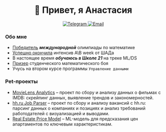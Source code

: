 <div id="header" align="center">
  <h1>🙌 Привет, я Анастасия</h1>
  
  <a href="https://t.me/bimbologic">
    <img src="https://img.shields.io/badge/Telegram-blue?style=for-the-badge&logo=telegram&logoColor=white" alt="Telegram"/>
  </a>
  <a href="mailto:korolkova.anastasiya@internet.ru">
  <img src="https://img.shields.io/badge/Email-D14836?style=for-the-badge&logo=gmail&logoColor=white" alt="Email"/>
</a>

</div>



### Обо мне 
- [Победитель](rudnmath.jpg) ***международной*** олимпиады по математике
- [Успешно окончила](abweek.pdf) интенсив A\B week от ШАДа
- В настоящее время ***обучаюсь в Школе 21*** на треке ML/DS
- [Призер](mathboi.jpg) студенческого математического боя
- Учусь на втором курсе программы `Управление данными`

###  Pet-проекты
- [MovieLens Analytics](https://github.com/anastasiyaa111/movielens-analytics) – проект по сбору и анализу данных о фильмах с IMDB: скрейпинг данных, выявление трендов и закономерностей.
-  [hh.ru Job Parser](https://github.com/anastasiyaa111/hh-parser) – проект по сбору и анализу вакансий с hh.ru: парсинг данных о компаниях и позициях и анализ требований работодателей с визуализацией и выводами.
- [Real Estate Price Model](https://github.com/anastasiyaa111/real-estate-model) – ML-модель для предсказания цен апартаментов по ключевым характеристикам. 



